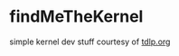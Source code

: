 # findMeTheKernel
simple kernel dev stuff
courtesy of [tdlp.org](https://tldp.org/LDP/lkmpg/2.6/html/index.html)
